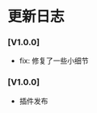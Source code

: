 # 更新日志

<!-- TODO: 中英文文档 -->
<!-- TODO: 打开谷歌插件扩展市场 -->

### [V1.0.0]

* fix: 修复了一些小细节

### [V1.0.0]

* 插件发布